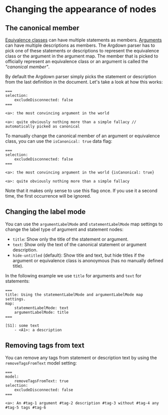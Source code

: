 # Changing the appearance of nodes

## The canonical member

[Equivalence classes](/syntax/#equivalence-classes) can have multiple statements as members. [Arguments](/syntax/#arguments) can have multiple descriptions as members. The Argdown parser has to pick one of these statements or descriptions to represent the equivalence class or the argument in the argument map. The member that is picked to officially represent an equivalence class or an argument is called the _"canonical member"_.

By default the Argdown parser simply picks the statement or description from the last definition in the document. Let's take a look at how this works:

```argdown
===
selection:
    excludeDisconnected: false
===

<a>: the most convincing argument in the world

<a>: quite obviously nothing more than a simple fallacy // automatically picked as canonical
```

To manually change the canonical member of an argument or equivalence class, you can use the `isCanonical: true` data flag:

```argdown
===
selection:
    excludeDisconnected: false
===

<a>: the most convincing argument in the world {isCanonical: true}

<a>: quite obviously nothing more than a simple fallacy
```

Note that it makes only sense to use this flag once. If you use it a second time, the first occurrence will be ignored.

## Changing the label mode

You can use the `argumentLabelMode` and `statementLabelMode` map settings to change the label type of argument and statement nodes:

- `title`: Show only the title of the statement or argument.
- `text`: Show only the text of the canonical statement or argument description.
- `hide-untitled` (default): Show title and text, but hide titles if the argument or equivalence class is anonoymous (has no manually defined title).

In the following example we use `title` for arguments and `text` for statements:

```argdown
===
title: Using the statementLabelMode and argumentLabelMode map settings.
map:
    statementLabelMode: text
    argumentLabelMode: title
===

[S1]: some text
    - <A1>: a description
```

## Removing tags from text

You can remove any tags from statement or description text by using the `removeTagsFromText` model setting:

```argdown
===
model:
    removeTagsFromText: true
selection:
    excludeDisconnected: false
===

<a>: An #tag-1 argument #tag-2 description #tag-3 without #tag-4 any #tag-5 tags #tag-6
```
